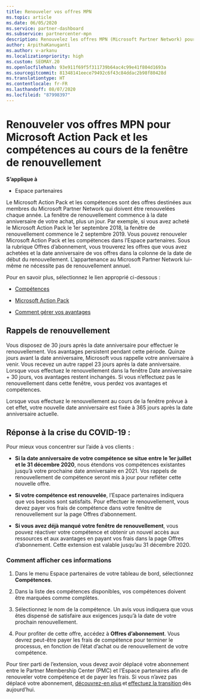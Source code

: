 ```yaml
---
title: Renouveler vos offres MPN
ms.topic: article
ms.date: 06/05/2020
ms.service: partner-dashboard
ms.subservice: partnercenter-mpn
description: Renouvelez les offres MPN (Microsoft Partner Network) pour Microsoft Action Pack et les compétences. La fenêtre de renouvellement commence à l’anniversaire de la date d’achat plus un jour.
author: ArpithaKanuganti
ms.author: v-arkanu
ms.localizationpriority: high
ms.custom: SEOMAY.20
ms.openlocfilehash: 93e911f69f5f311739b64ac4c99e41f804d1693a
ms.sourcegitcommit: 81348141eece79492c6f43c84ddac2b98f80428d
ms.translationtype: HT
ms.contentlocale: fr-FR
ms.lasthandoff: 08/07/2020
ms.locfileid: "87998397"
---
```

# <a name="renew-your-mpn-offers-for-microsoft-action-pack-and-competencies-during-the-renewal-window"></a>Renouveler vos offres MPN pour Microsoft Action Pack et les compétences au cours de la fenêtre de renouvellement

**S’applique à**

- Espace partenaires

Le Microsoft Action Pack et les compétences sont des offres destinées aux membres du Microsoft Partner Network qui doivent être renouvelées chaque année. La fenêtre de renouvellement commence à la date anniversaire de votre achat, plus un jour. Par exemple, si vous avez acheté le Microsoft Action Pack le 1er septembre 2018, la fenêtre de renouvellement commence le 2 septembre 2019. Vous pouvez renouveler Microsoft Action Pack et les compétences dans l’Espace partenaires. Sous la rubrique Offres d’abonnement, vous trouverez les offres que vous avez achetées et la date anniversaire de vos offres dans la colonne de la date de début du renouvellement. L’appartenance au Microsoft Partner Network lui-même ne nécessite pas de renouvellement annuel. 

Pour en savoir plus, sélectionnez le lien approprié ci-dessous : 

- [Compétences](learn-about-competencies.md)

- [Microsoft Action Pack](mpn-get-action-pack.md)

- [Comment gérer vos avantages](manage-your-partner-network-benefits.md)

## <a name="renewal-reminders"></a>Rappels de renouvellement 

Vous disposez de 30 jours après la date anniversaire pour effectuer le renouvellement. Vos avantages persistent pendant cette période. Quinze jours avant la date anniversaire, Microsoft vous rappelle votre anniversaire à venir. Vous recevez un autre rappel 23 jours après la date anniversaire. Lorsque vous effectuez le renouvellement dans la fenêtre Date anniversaire + 30 jours, vos avantages restent inchangés. Si vous n’effectuez pas le renouvellement dans cette fenêtre, vous perdez vos avantages et compétences.

Lorsque vous effectuez le renouvellement au cours de la fenêtre prévue à cet effet, votre nouvelle date anniversaire est fixée à 365 jours après la date anniversaire actuelle.

## <a name="responding-to-covid-19"></a>Réponse à la crise du COVID-19 :

Pour mieux vous concentrer sur l’aide à vos clients : 

- **Si la date anniversaire de votre compétence se situe entre le 1er juillet et le 31 décembre 2020**, nous étendons vos compétences existantes jusqu’à votre prochaine date anniversaire en 2021. Vos rappels de renouvellement de compétence seront mis à jour pour refléter cette nouvelle offre. 

- **Si votre compétence est renouvelée**, l’Espace partenaires indiquera que vos besoins sont satisfaits. Pour effectuer le renouvellement, vous devez payer vos frais de compétence dans votre fenêtre de renouvellement sur la page Offres d’abonnement. 

- **Si vous avez déjà manqué votre fenêtre de renouvellement**, vous pouvez réactiver votre compétence et obtenir un nouvel accès aux ressources et aux avantages en payant vos frais dans la page Offres d’abonnement. Cette extension est valable jusqu’au 31 décembre 2020.

### <a name="how-to-view-this-information"></a>Comment afficher ces informations

1. Dans le menu Espace partenaires de votre tableau de bord, sélectionnez **Compétences**.  

2. Dans la liste des compétences disponibles, vos compétences doivent être marquées comme complètes.  

3. Sélectionnez le nom de la compétence. Un avis vous indiquera que vous êtes dispensé de satisfaire aux exigences jusqu’à la date de votre prochain renouvellement.   

4. Pour profiter de cette offre, accédez à **Offres d’abonnement**. Vous devrez peut-être payer les frais de compétence pour terminer le processus, en fonction de l’état d’achat ou de renouvellement de votre compétence. 

Pour tirer parti de l’extension, vous devez avoir déplacé votre abonnement entre le Partner Membership Center (PMC) et l’Espace partenaires afin de renouveler votre compétence et de payer les frais. Si vous n’avez pas déplacé votre abonnement, [découvrez-en plus](prepare-pmc-pc-migration.md) et [effectuez la transition](https://partners.microsoft.com/partnerprogram/Welcome.aspx) dès aujourd’hui.  
